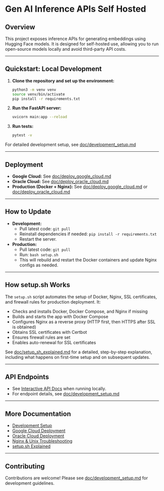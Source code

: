 # Gen AI Inference APIs Self Hosted

## Overview
This project exposes inference APIs for generating embeddings using Hugging Face models. It is designed for self-hosted use, allowing you to run open-source models locally and avoid third-party API costs.

---

## Quickstart: Local Development

1. **Clone the repository and set up the environment:**
   ```bash
   python3 -m venv venv
   source venv/bin/activate
   pip install -r requirements.txt
   ```
2. **Run the FastAPI server:**
   ```bash
   uvicorn main:app --reload
   ```
3. **Run tests:**
   ```bash
   pytest -v
   ```

For detailed development setup, see [doc/development_setup.md](doc/development_setup.md)

---

## Deployment

- **Google Cloud:** See [doc/deploy_google_cloud.md](doc/deploy_google_cloud.md)
- **Oracle Cloud:** See [doc/deploy_oracle_cloud.md](doc/deploy_oracle_cloud.md)
- **Production (Docker + Nginx):** See [doc/deploy_google_cloud.md](doc/deploy_google_cloud.md) or [doc/deploy_oracle_cloud.md](doc/deploy_oracle_cloud.md)

---

## How to Update

- **Development:**
  - Pull latest code: `git pull`
  - Reinstall dependencies if needed: `pip install -r requirements.txt`
  - Restart the server.
- **Production:**
  - Pull latest code: `git pull`
  - Run: `bash setup.sh`
  - This will rebuild and restart the Docker containers and update Nginx configs as needed.

---

## How setup.sh Works

The `setup.sh` script automates the setup of Docker, Nginx, SSL certificates, and firewall rules for production deployment. It:
- Checks and installs Docker, Docker Compose, and Nginx if missing
- Builds and starts the app with Docker Compose
- Configures Nginx as a reverse proxy (HTTP first, then HTTPS after SSL is obtained)
- Obtains SSL certificates with Certbot
- Ensures firewall rules are set
- Enables auto-renewal for SSL certificates

See [doc/setup_sh_explained.md](doc/setup_sh_explained.md) for a detailed, step-by-step explanation, including what happens on first-time setup and on subsequent updates.

---

## API Endpoints

- See [Interactive API Docs](http://127.0.0.1:8000/docs) when running locally.
- For endpoint details, see [doc/development_setup.md](doc/development_setup.md)

---

## More Documentation

- [Development Setup](doc/development_setup.md)
- [Google Cloud Deployment](doc/deploy_google_cloud.md)
- [Oracle Cloud Deployment](doc/deploy_oracle_cloud.md)
- [Nginx & Unix Troubleshooting](doc/nginx_unix_troubleshooting.md)
- [setup.sh Explained](doc/setup_sh_explained.md)

---

## Contributing

Contributions are welcome! Please see [doc/development_setup.md](doc/development_setup.md) for development guidelines.